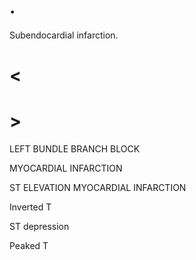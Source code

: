 # .

Subendocardial infarction.

# <

# >

LEFT BUNDLE BRANCH BLOCK

MYOCARDIAL INFARCTION

ST ELEVATION MYOCARDIAL INFARCTION

Inverted T

ST depression

Peaked T
